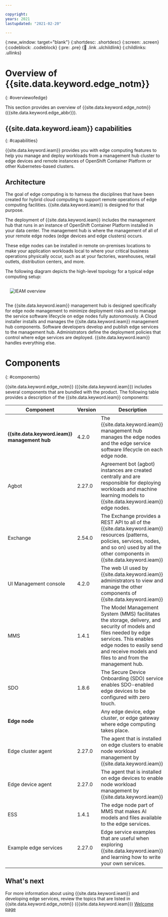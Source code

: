```yaml
---

copyright:
years: 2021
lastupdated: "2021-02-20"

---
```


{:new_window: target="blank"}
{:shortdesc: .shortdesc}
{:screen: .screen}
{:codeblock: .codeblock}
{:pre: .pre}
{:child: .link .ulchildlink}
{:childlinks: .ullinks}

# Overview of {{site.data.keyword.edge_notm}}
{: #overviewofedge}

This section provides an overview of {{site.data.keyword.edge_notm}} ({{site.data.keyword.edge_abbr}}).

## {{site.data.keyword.ieam}} capabilities
{: #capabilities}

{{site.data.keyword.ieam}} provides you with edge computing features to help you manage and deploy workloads from a management hub cluster to edge devices and remote instances of OpenShift Container Platform or other Kubernetes-based clusters.

## Architecture

The goal of edge computing is to harness the disciplines that have been created for hybrid cloud computing to support remote operations of edge computing facilities. {{site.data.keyword.ieam}} is designed for that purpose.

The deployment of {{site.data.keyword.ieam}} includes the management hub that runs in an instance of OpenShift Container Platform installed in your data center. The management hub is where the management of all of your remote edge nodes (edge devices and edge clusters) occurs.

These edge nodes can be installed in remote on-premises locations to make your application workloads local to where your critical business operations physically occur, such as at your factories, warehouses, retail outlets, distribution centers, and more.

The following diagram depicts the high-level topology for a typical edge computing setup:

<img src="../images/edge/01_IEAM_overview.svg" style="margin: 3%" alt="IEAM overview">

The {{site.data.keyword.ieam}} management hub is designed specifically for edge node management to minimize deployment risks and to manage the service software lifecycle on edge nodes fully autonomously. A Cloud installer installs and manages the {{site.data.keyword.ieam}} management hub components. Software developers develop and publish edge services to the management hub. Administrators define the deployment policies that control where edge services are deployed. {{site.data.keyword.ieam}} handles everything else.

# Components
{: #components}

{{site.data.keyword.edge_notm}} ({{site.data.keyword.ieam}}) includes several components that are bundled with the product. The following table provides a description of the {{site.data.keyword.ieam}} components:

|Component|Version|Description|
|---------|-------|----|
|**{{site.data.keyword.ieam}} management hub**|4.2.0|The {{site.data.keyword.ieam}} management hub manages the edge nodes and the edge service software lifecycle on each edge node.|
|Agbot|2.27.0|Agreement bot (agbot) instances are created centrally and are responsible for deploying workloads and machine learning models to {{site.data.keyword.ieam}} edge nodes.|
|Exchange|2.54.0|The Exchange provides a REST API to all of the {{site.data.keyword.ieam}} resources (patterns, policies, services, nodes, and so on) used by all the other components in {{site.data.keyword.ieam}}.|
|UI Management console |4.2.0|The web UI used by {{site.data.keyword.ieam}} administrators to view and manage the other components of  {{site.data.keyword.ieam}}.|
|MMS|1.4.1|The Model Management System (MMS) facilitates the storage, delivery, and security of models and files needed by edge services. This enables edge nodes to easily send and receive models and files to and from the management hub.|
|SDO|1.8.6|The Secure Device Onboarding (SDO) service enables SDO-enabled edge devices to be configured with zero touch.|
|**Edge node**| |Any edge device, edge cluster, or edge gateway where edge computing takes place.|
|Edge cluster agent|2.27.0|The agent that is installed on edge clusters to enable node workload management by {{site.data.keyword.ieam}}.|
|Edge device agent|2.27.0|The agent that is installed on edge devices to enable node workload management by {{site.data.keyword.ieam}}.|
|ESS|1.4.1|The edge node part of MMS that makes AI models and files available to the edge services.|
|Example edge services|2.27.0|Edge service examples that are useful when exploring {{site.data.keyword.ieam}} and learning how to write your own services.|

## What's next

For more information about using {{site.data.keyword.ieam}} and developing edge services, review the topics that are listed in {{site.data.keyword.edge_notm}} ({{site.data.keyword.ieam}}) [Welcome page](../kc_welcome_containers.html)
